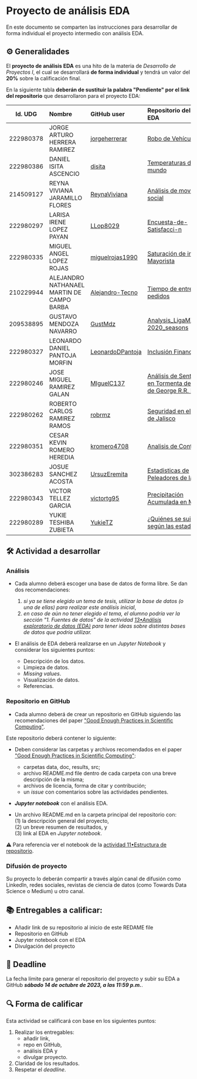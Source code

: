 # Proyecto de análisis EDA

En este documento se comparten las instrucciones para desarrollar de forma individual el proyecto intermedio con análisis EDA.

## ⚙️ Generalidades
El **proyecto de análisis EDA** es una hito de la materia de _Desarrollo de Proyectos I_, el cual se desarrollará **de forma individual** y tendrá un valor del **20%** sobre la calificación final.

En la siguiente tabla **deberán de sustituir la palabra "Pendiente" por el link del repositorio** que desarrollaron para el proyecto EDA:

| Id. UDG | Nombre | GitHub user | Repositorio del proy. EDA |
|:-------:|:-------|:------------|:--------------------------|
|222980378|JORGE ARTURO HERRERA RAMIREZ|[jorgeherrerar](https://github.com/jorgeherrerar) |[Robo de Vehículos Jal.](https://github.com/jorgeherrerar/Robo-de-Autos-EDA) |
|222980386|DANIEL ISITA ASCENCIO|[disita](https://github.com/disita) |[Temperaturas del mundo](https://github.com/disita/EDA-Class-Proyect) |
|214509127|REYNA VIVIANA JARAMILLO FLORES|[ReynaViviana](https://github.com/ReynaViviana) |[Análisis de movilidad social](https://github.com/ReynaViviana/An-lsis-de-la-Movilidad-Social-Intergeneracional)|
|222980297|LARISA IRENE LOPEZ PAYAN |[LLop8029](https://github.com/LLop8029) |[Encuesta-de-Satisfacci-n](https://github.com/LLop8029/Encuesta-de-Satisfacci-n) |
|222980335|MIGUEL ANGEL LOPEZ ROJAS |[miguelrojas1990](https://github.com/miguelrojas1990) |[Saturación de industria Mayorista](https://github.com/miguelrojas1990/EDA-Class-project) |
|210229944|ALEJANDRO NATHANAEL MARTIN DE CAMPO BARBA |[Alejandro-Tecno](https://github.com/Alejandro-Tecno) |[Tiempo de entrega de pedidos](https://github.com/Alejandro-Tecno/EDA_project) |
|209538895|GUSTAVO MENDOZA NAVARRO |[GustMdz](https://github.com/GustMdz) |[Analysis_LigaMX_2016-2020_seasons](https://github.com/GustMdz/Analysis_LigaMX_2016-2020_seasons) |
|222980327|LEONARDO DANIEL PANTOJA MORFIN |[LeonardoDPantoja](https://github.com/LeonardoDPantoja) |[Inclusión Financiera](https://github.com/LeonardoDPantoja/EDA_Project.git) |
|222980246|JOSE MIGUEL RAMIREZ GALAN |[MIguelC137](https://github.com/MIguelC137) |[Análisis de Sentimientos en Tormenta de Espadas de George R.R. Martin](https://github.com/MIguelC137/An-lisis-de-Sentimientos-en-Tormenta-de-Espadas-de-George-R.R.-Martin) |
|222980262|ROBERTO CARLOS RAMIREZ RAMOS |[robrmz](https://github.com/robrmz) |[Seguridad en el estado de Jalisco](https://github.com/robrmz/EDA-Seguridad-en-el-estado-de-Jalisco) |
|222980351|CESAR KEVIN ROMERO HEREDIA |[kromero4708](https://github.com/kromero4708) |[Analisis de Contratos](https://github.com/kromero4708/Analisis_de_Contratos/tree/main) |
|302386283|JOSUE SANCHEZ ACOSTA |[UrsuzEremita](https://github.com/UrsuzEremita) |[Estadisticas de Peleadores de la UFC](https://github.com/UrsuzEremita/EDA-y-base-de-datos-de-la-UFC) |
|222980343|VICTOR TELLEZ GARCIA |[victortg95](https://github.com/victortg95) |[Precipitación Acumulada en México](https://github.com/victortg95/EDA_precipitacion_Mexico.git) |
|222980289|YUKIE TESHIBA ZUBIETA |[YukieTZ](https://github.com/YukieTZ) |[¿Quiénes se suicidan según las estadísticas?](https://github.com/YukieTZ/Who_suicide_statistics) |


## 🛠 Actividad a desarrollar

### Análisis
- Cada alumno deberá escoger una base de datos de forma libre. Se dan dos recomendaciones:
  1. _si ya se tiene elegido un tema de tesis, utilizar la base de datos (o una de ellas) para realizar este análisis inicial_,
  2. _en caso de aún no tener elegido el tema, el alumno podría ver la sección "1. Fuentes de datos" de la actividad [13•Análisis exploratorio de datos (EDA)](https://github.com/vcuspinera/UDG_MCD_Project_Dev_I/blob/main/actividades/13_EDA.ipynb) para tener ideas sobre distintas bases de datos que podría utilizar._

- El análisis de EDA deberá realizarse en un *Jupyter Notebook* y considerar los siguientes puntos:
  - Descripción de los datos.
  - Limpieza de datos.
  - *Missing values*.
  - Visualización de datos.
  - Referencias.
  

### Repositorio en GitHub
- Cada alumno deberá de crear un repositorio en GitHub siguiendo las recomendaciones del paper ["Good Enough Practices in Scientific Computing"](https://github.com/vcuspinera/UDG_MCD_Project_Dev_I/tree/main/actividades/material).

Este repositorio deberá contener lo siguiente:

- Deben considerar las carpetas y archivos recomendados en el paper ["Good Enough Practices in Scientific Computing"](https://github.com/vcuspinera/UDG_MCD_Project_Dev_I/tree/main/actividades/material):
  - carpetas data, doc, results, src; 
  - archivo README.md file dentro de cada carpeta con una breve descripción de la misma; 
  - archivos de licencia, forma de citar y contribución; 
  - un *issue* con comentarios sobre las actividades pendientes.

- __*Jupyter notebook*__ con el análisis EDA.

- Un archivo README.md en la carpeta principal del repositorio con:  
    (1) la descripción general del proyecto,  
    (2) un breve resumen de resultados, y  
    (3) link al EDA en *Jupyter notebook*.  

⚠️ Para referencia ver el notebook de la [actividad 11•Estructura de repositorio](https://github.com/vcuspinera/UDG_MCD_Project_Dev_I/blob/main/actividades/11_Repo_structure.md).

### Difusión de proyecto

Su proyecto lo deberán compartir a través algún canal de difusión como LinkedIn, redes sociales, revistas de ciencia de datos (como Towards Data Science o Medium) u otro canal.

## 📚 Entregables a calificar:

- Añadir link de su repositorio al inicio de este REDAME file
- Repositorio en GitHub
- Jupyter notebook con el EDA
- Divulgación del proyecto


## 📅 Deadline
La fecha límite para generar el repositorio del proyecto y subir su EDA a GitHub __*sábado 14 de octubre de 2023, a las 11:59 p.m.*__.  


## 🔍 Forma de calificar
Esta actividad se calificará con base en los siguientes puntos:

1. Realizar los entregables:
    - añadir link,  
    - repo en GitHub,  
    - análisis EDA y 
    - divulgar proyecto.
2. Claridad de los resultados.
3. Respetar el *deadline*.
